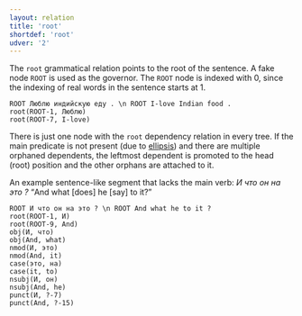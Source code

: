 ```yaml
---
layout: relation
title: 'root'
shortdef: 'root'
udver: '2'
---
```


The `root` grammatical relation points to the root of the sentence. A
fake node `ROOT` is used as the governor. The `ROOT` node is indexed
with 0, since the indexing of real words in the sentence starts at 1.

~~~ sdparse
ROOT Люблю индийскую еду . \n ROOT I-love Indian food .
root(ROOT-1, Люблю)
root(ROOT-7, I-love)
~~~

There is just one node with the `root` dependency relation in every
tree. If the main predicate is not present (due to
[ellipsis](http://universaldependencies.org/cs/overview/specific-syntax.html#ellipsis))
and there are
multiple orphaned dependents, the leftmost dependent is promoted to
the head (root) position and the other orphans are attached to it.

An example sentence-like segment that lacks the main verb:
_И что он на это ?_
“And what [does] he [say] to it?”

~~~ sdparse
ROOT И что он на это ? \n ROOT And what he to it ?
root(ROOT-1, И)
root(ROOT-9, And)
obj(И, что)
obj(And, what)
nmod(И, это)
nmod(And, it)
case(это, на)
case(it, to)
nsubj(И, он)
nsubj(And, he)
punct(И, ?-7)
punct(And, ?-15)
~~~

<!-- Interlanguage links updated St lis 3 20:59:10 CET 2021 -->
